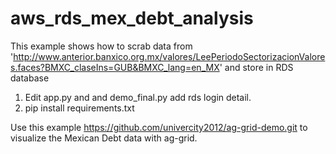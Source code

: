 # aws_rds_mex_debt_analysis

This example shows how to scrab data from 'http://www.anterior.banxico.org.mx/valores/LeePeriodoSectorizacionValores.faces?BMXC_claseIns=GUB&BMXC_lang=en_MX' and store in RDS database

1) Edit app.py and and demo_final.py add rds login detail.
2) pip install requirements.txt

Use this example https://github.com/univercity2012/ag-grid-demo.git to visualize the Mexican Debt data with ag-grid.
